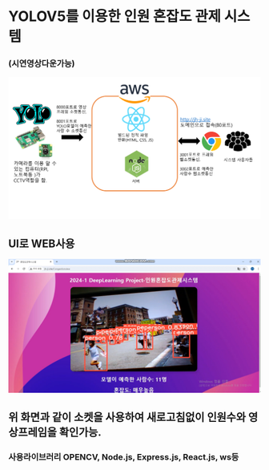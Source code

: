 # YOLOV5를 이용한 인원 혼잡도 관제 시스템
### (시연영상다운가능)
![시스템구조](https://github.com/jh-ji/Deeplearning/blob/master/%EA%B5%AC%EC%A1%B0%EB%8F%84.png?raw=true)
## UI로 WEB사용
![화면](https://github.com/jh-ji/Deeplearning/blob/master/%EC%8B%9C%EC%97%B0%ED%99%94%EB%A9%B4.png?raw=true)
## 위 화면과 같이 소켓을 사용하여 새로고침없이 인원수와 영상프레임을 확인가능.
### 사용라이브러리 OPENCV, Node.js, Express.js, React.js, ws등 
